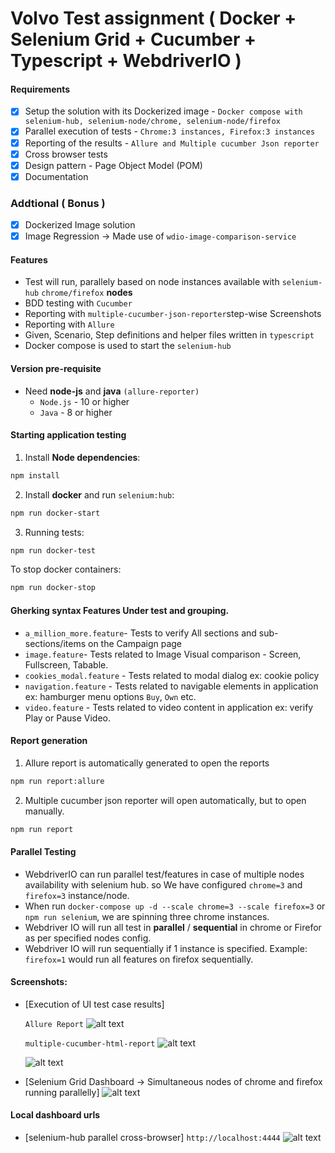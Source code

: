 # Volvo Test assignment ( Docker + Selenium Grid + Cucumber + Typescript + WebdriverIO )

#### Requirements

- [x] Setup the solution with its Dockerized image - `Docker compose with selenium-hub, selenium-node/chrome, selenium-node/firefox`
- [x] Parallel execution of tests - `Chrome:3 instances, Firefox:3 instances`
- [x] Reporting of the results - `Allure and Multiple cucumber Json reporter`
- [x] Cross browser tests
- [x] Design pattern - Page Object Model (POM)
- [x] Documentation

### Addtional ( Bonus )

- [x] Dockerized Image solution
- [x] Image Regression -> Made use of `wdio-image-comparison-service`

#### Features

- Test will run, parallely based on node instances available with `selenium-hub` `chrome/firefox` **nodes**
- BDD testing with `Cucumber`
- Reporting with `multiple-cucumber-json-reporter`step-wise Screenshots
- Reporting with `Allure`
- Given, Scenario, Step definitions and helper files written in `typescript`
- Docker compose is used to start the `selenium-hub`

#### Version pre-requisite

- Need **node-js** and **java** `(allure-reporter)`
  - `Node.js` - 10 or higher
  - `Java` - 8 or higher

#### Starting application testing

1. Install **Node dependencies**:

```sh
npm install
```

2. Install **docker** and run `selenium:hub`:

```sh
npm run docker-start
```

3. Running tests:

```sh
npm run docker-test
```

To stop docker containers:

```sh
npm run docker-stop
```

#### Gherking syntax Features Under test and grouping.

- `a_million_more.feature`- Tests to verify All sections and sub-sections/items on the Campaign page
- `image.feature`- Tests related to Image Visual comparison - Screen, Fullscreen, Tabable.
- `cookies_modal.feature` - Tests related to modal dialog ex: cookie policy
- `navigation.feature` - Tests related to navigable elements in application ex: hamburger menu options `Buy`, `Own` etc.
- `video.feature` - Tests related to video content in application ex: verify Play or Pause Video.

#### Report generation

1. Allure report is automatically generated to open the reports

```sh
npm run report:allure
```

2. Multiple cucumber json reporter will open automatically, but to open manually.

```sh
npm run report
```

#### Parallel Testing

- WebdriverIO can run parallel test/features in case of multiple nodes availability with selenium hub.
  so We have configured `chrome=3` and `firefox=3` instance/node.
- When run `docker-compose up -d --scale chrome=3 --scale firefox=3` or `npm run selenium`, we are spinning three chrome instances.
- Webdriver IO will run all test in **parallel** / **sequential** in chrome or Firefor as per specified nodes config.
- Webdriver IO will run sequentially if 1 instance is specified. Example: `firefox=1` would run all features on firefox sequentially.


#### Screenshots:

- [Execution of UI test case results]

   `Allure Report` 
   ![alt text](https://github.com/mayurpatild/wdio-cucumber-ts/blob/master/sample-reports/allure-report.png?raw=true) 
   
   `multiple-cucumber-html-report`
   ![alt text](https://github.com/mayurpatild/wdio-cucumber-ts/blob/master/sample-reports/report.png?raw=true)
   
   ![alt text](https://github.com/mayurpatild/wdio-cucumber-ts/blob/master/sample-reports/multiple-cucumber-html-report.png?raw=true)
   
- [Selenium Grid Dashboard -> Simultaneous nodes of chrome and firefox running parallelly]
   ![alt text](https://github.com/mayurpatild/wdio-cucumber-ts/blob/master/sample-reports/selenium-hub-sessions.png?raw=true)
   
#### Local dashboard urls

- [selenium-hub parallel cross-browser]
  `http://localhost:4444`
  ![alt text](https://github.com/mayurpatild/wdio-cucumber-ts/blob/master/sample-reports/selenium-hub.png)

